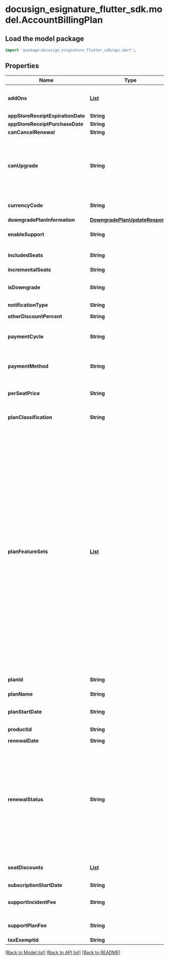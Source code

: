 # docusign_esignature_flutter_sdk.model.AccountBillingPlan

## Load the model package
```dart
import 'package:docusign_esignature_flutter_sdk/api.dart';
```

## Properties
Name | Type | Description | Notes
------------ | ------------- | ------------- | -------------
**addOns** | [**List<AddOn>**](AddOn.md) | Reserved for DocuSign. | [optional] [default to const []]
**appStoreReceiptExpirationDate** | **String** |  | [optional] 
**appStoreReceiptPurchaseDate** | **String** |  | [optional] 
**canCancelRenewal** | **String** | Reserved for DocuSign. | [optional] 
**canUpgrade** | **String** | When **true,** specifies that you can upgrade the account through the API. For GET methods, you must set the `include_metadata` query parameter to **true** for this property to appear in the response. | [optional] 
**currencyCode** | **String** | Specifies the ISO currency code to use for the account. | [optional] 
**downgradePlanInformation** | [**DowngradePlanUpdateResponse**](DowngradePlanUpdateResponse.md) |  | [optional] 
**enableSupport** | **String** | When **true,** customer support is provided as part of the account plan. | [optional] 
**includedSeats** | **String** | The number of seats (users) included in the plan. | [optional] 
**incrementalSeats** | **String** | Reserved for DocuSign. | [optional] 
**isDowngrade** | **String** | When **true,** the account has been downgraded from a premium account type. Otherwise **false.** | [optional] 
**notificationType** | **String** |  | [optional] 
**otherDiscountPercent** | **String** |  Any other percentage discount for the plan.  | [optional] 
**paymentCycle** | **String** | The payment cycle associated with the plan. Valid values:   - `Monthly` - `Annually`  | [optional] 
**paymentMethod** | **String** |  The payment method used with the plan. Valid values: CreditCard, PurchaseOrder, Premium, or Freemium.  | [optional] 
**perSeatPrice** | **String** | The per-seat price associated with the plan.  Example: `\"456.0000\"` | [optional] 
**planClassification** | **String** | Identifies the type of plan. Examples include:  - `business` - `corporate` - `enterprise`  - `free` | [optional] 
**planFeatureSets** | [**List<FeatureSet>**](FeatureSet.md) | A complex type that sets the feature sets for the account. It contains the following information (all string content):  * currencyFeatureSetPrices - Contains the currencyCode and currencySymbol for the alternate currency values for envelopeFee, fixedFee, seatFee that are configured for this plan feature set. * envelopeFee - An incremental envelope cost for plans with envelope overages (when isEnabled=true). * featureSetId - A unique ID for the feature set. * fixedFee - A one-time fee associated with the plan (when isEnabled=true). * isActive - Specifies whether the feature set is actively set as part of the plan. * isEnabled - Specifies whether the feature set is actively enabled as part of the plan. * name - The name of the feature set. * seatFee - An incremental seat cost for seat-based plans (when isEnabled=true).  | [optional] [default to const []]
**planId** | **String** | DocuSign's ID for the account plan. | [optional] 
**planName** | **String** | The name of the Billing Plan. | [optional] 
**planStartDate** | **String** | The date that the Account started using the current plan. | [optional] 
**productId** | **String** | The Product ID from the AppStore. | [optional] 
**renewalDate** | **String** |  | [optional] 
**renewalStatus** | **String** | The renewal status for the account. Valid values are:  * `auto`: The account automatically renews. * `queued_for_close`: The account will be closed at the `billingPeriodEndDate`. * `queued_for_downgrade`: The account will be downgraded at the `billingPeriodEndDate`.  **Note:** For GET methods, you must set the `include_metadata` query parameter to **true** for this property to appear in the response. | [optional] 
**seatDiscounts** | [**List<SeatDiscount>**](SeatDiscount.md) |    | [optional] [default to const []]
**subscriptionStartDate** | **String** |  | [optional] 
**supportIncidentFee** | **String** | The support incident fee charged for each support incident.  Example: `\"$0.00\"` | [optional] 
**supportPlanFee** | **String** | The support plan fee charged for this plan.  Example: `\"$0.00\"` | [optional] 
**taxExemptId** | **String** |  | [optional] 

[[Back to Model list]](../README.md#documentation-for-models) [[Back to API list]](../README.md#documentation-for-api-endpoints) [[Back to README]](../README.md)


